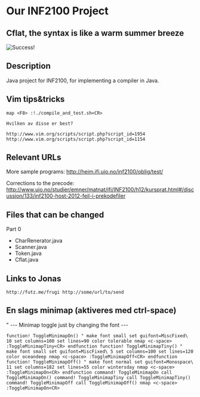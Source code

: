 Our INF2100 Project
===================

Cflat, the syntax is like a warm summer breeze
----------------------------------------------

![Success!](http://freelancefolder.com/wp-content/uploads/truth-about-success.jpg "Success!")

Description
-----------

Java project for INF2100, for implementing a compiler in Java.

Vim tips&tricks
---------------

    map <F8> :!./compile_and_test.sh<CR>

    Hvilken av disse er best?

    http://www.vim.org/scripts/script.php?script_id=1954
    http://www.vim.org/scripts/script.php?script_id=1154

Relevant URLs
-------------

More sample programs:
http://heim.ifi.uio.no/inf2100/oblig/test/

Corrections to the precode:
http://www.uio.no/studier/emner/matnat/ifi/INF2100/h12/kursprat.html#/discussion/133/inf2100-host-2012-feil-i-prekodefiler


Files that can be changed
-------------------------

Part 0

* CharRenerator.java
* Scanner.java
* Token.java
* Cflat.java

Links to Jonas
--------------

    http://futz.me/frugi http://some/url/to/send

En slags minimap (aktiveres med ctrl-space)
-------------------------------------------

" --- Minimap toggle just by changing the font ---

``
function! ToggleMinimapOn()
  " make font small
  set guifont=MiscFixed\ 10
  set columns=100
  set lines=90
  color tolerable
  nmap <c-space> :ToggleMinimapTiny<CR>
endfunction
function! ToggleMinimapTiny()
  " make font small
  set guifont=MiscFixed\ 5
  set columns=100
  set lines=120
  color oceandeep
  nmap <c-space> :ToggleMinimapOff<CR>
endfunction
function! ToggleMinimapOff()
  " make font normal
  set guifont=Monospace\ 11
  set columns=182
  set lines=55
  color wintersday
  nmap <c-space> :ToggleMinimapOn<CR>
endfunction
command! ToggleMinimapOn call ToggleMinimapOn()
command! ToggleMinimapTiny call ToggleMinimapTiny()
command! ToggleMinimapOff call ToggleMinimapOff()
nmap <c-space> :ToggleMinimapOn<CR>
``

